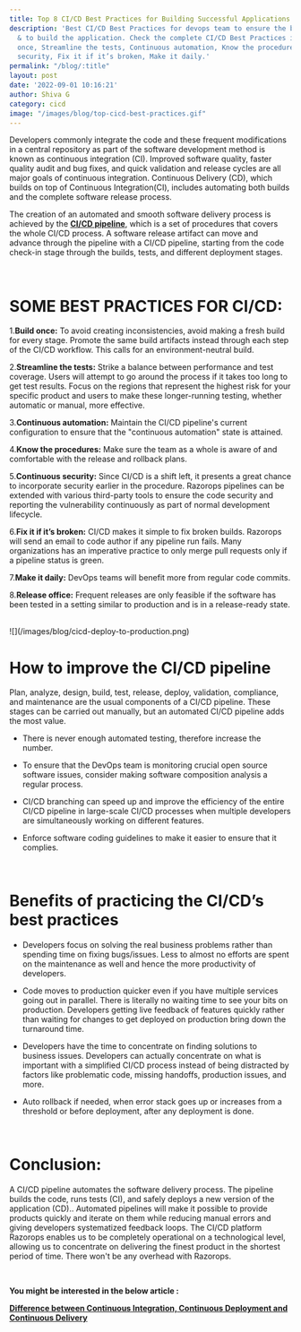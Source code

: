 ```yaml
---
title: Top 8 CI/CD Best Practices for Building Successful Applications
description: 'Best CI/CD Best Practices for devops team to ensure the business successful
  & to build the application. Check the complete CI/CD Best Practices in detail: Build
  once, Streamline the tests, Continuous automation, Know the procedures, Continuous
  security, Fix it if it’s broken, Make it daily.'
permalink: "/blog/:title"
layout: post
date: '2022-09-01 10:16:21'
author: Shiva G
category: cicd
image: "/images/blog/top-cicd-best-practices.gif"
---
```



Developers commonly integrate the code and these frequent modifications in a central repository as part of the software development method is known as continuous integration (CI). Improved software quality, faster quality audit and bug fixes, and quick validation and release cycles are all major goals of continuous integration. Continuous Delivery (CD), which builds on top of Continuous Integration(CI), includes automating both builds and the complete software release process.

The creation of an automated and smooth software delivery process is achieved by the <a href="https://razorops.com/blog/what-is-cicd-pipeline-explanation-of-cicd-pipeline-along-with-examples/" target="_blank"><b>CI/CD pipeline</b></a>, which is a set of procedures that covers the whole CI/CD process.  A software release artifact can move and advance through the pipeline with a CI/CD pipeline, starting from the code check-in stage through the builds, tests, and different deployment stages.

<br>

# SOME BEST PRACTICES FOR CI/CD:

1.**Build once:** To avoid creating inconsistencies, avoid making a fresh build for every stage. Promote the same build artifacts instead through each step of the CI/CD workflow. This calls for an environment-neutral build.

2.**Streamline the tests:** Strike a balance between performance and test coverage. Users will attempt to go around the process if it takes too long to get test results. Focus on the regions that represent the highest risk for your specific product and users to make these longer-running testing, whether automatic or manual, more effective.

3.**Continuous automation:** Maintain the CI/CD pipeline's current configuration to ensure that the "continuous automation" state is attained.

4.**Know the procedures:** Make sure the team as a whole is aware of and comfortable with the release and rollback plans.

5.**Continuous security:** Since CI/CD is a shift left, it presents a great chance to incorporate security earlier in the procedure. Razorops pipelines can be extended with various third-party tools to ensure the code security and reporting the vulnerability continuously as part of normal development lifecycle.

6.**Fix it if it’s broken:** CI/CD makes it simple to fix broken builds. Razorops will send an email to code author if any pipeline run fails. Many organizations has an imperative practice to only merge pull requests only if a pipeline status is green.

7.**Make it daily:** DevOps teams will benefit more from regular code commits.

8.**Release office:** Frequent releases are only feasible if the software has been tested in a setting similar to production and is in a release-ready state.

<br>
![](/images/blog/cicd-deploy-to-production.png)
<br>

# How to improve the CI/CD pipeline

Plan, analyze, design, build, test, release, deploy, validation, compliance, and maintenance are the usual components of a CI/CD pipeline. These stages can be carried out manually, but an automated CI/CD pipeline adds the most value.

* There is never enough automated testing, therefore increase the number.

* To ensure that the DevOps team is monitoring crucial open source software issues, consider making software composition analysis a regular process.

* CI/CD branching can speed up and improve the efficiency of the entire CI/CD pipeline in large-scale CI/CD processes when multiple developers are simultaneously working on different features.

* Enforce software coding guidelines to make it easier to ensure that it complies.

<br>

# Benefits of practicing the CI/CD’s best practices

* Developers focus on solving the real business problems rather than spending time on fixing bugs/issues. Less to almost no efforts are spent on the maintenance as well and hence the more productivity of developers.

* Code moves to production quicker even if you have multiple services going out in parallel. There is literally no waiting time to see your bits on production. Developers getting live feedback of features quickly rather than waiting for changes to get deployed on production bring down the turnaround time.

* Developers have the time to concentrate on finding solutions to business issues. Developers can actually concentrate on what is important with a simplified CI/CD process instead of being distracted by factors like problematic code, missing handoffs, production issues, and more.

* Auto rollback if needed, when error stack goes up or increases from a threshold or before deployment, after any deployment is done.

<br>

# Conclusion:

A CI/CD pipeline automates the software delivery process. The pipeline builds the code, runs tests (CI), and safely deploys a new version of the application (CD).. Automated pipelines will make it possible to provide products quickly and iterate on them while reducing manual errors and giving developers systematized feedback loops. The CI/CD platform Razorops enables us to be completely operational on a technological level, allowing us to concentrate on delivering the finest product in the shortest period of time. There won't be any overhead with Razorops.

<br>

**You might be interested in the below article :**

<a href="https://razorops.com/blog/difference-between-continuous-integration-continuous-deployment-and-continuous-delivery/" target="_blank"><b>Difference between Continuous Integration, Continuous Deployment and Continuous Delivery </b></a>
